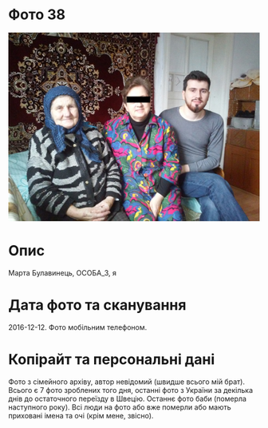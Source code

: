 # Фото 38 #

[<img src="photo_038_small_protected.jpg" />](https://drive.google.com/file/d/1NqrUFi8rSaTY3UbMAHIzLiWBEadUCIrR/view?usp=drive_link)

# Опис #

Марта Булавинець, ОСОБА_3, я

# Дата фото та сканування #

2016-12-12. Фото мобільним телефоном.

# Копірайт та персональні дані #

Фото з сімейного архіву, автор невідомий (швидше всього мій брат). Всього є 7 фото зроблених того дня, останні фото з України за декілька днів до остаточного переїзду в Швецію. Останнє фото баби (померла наступного року). Всі люди на фото або вже померли або мають приховані імена та очі (крім мене, звісно).
